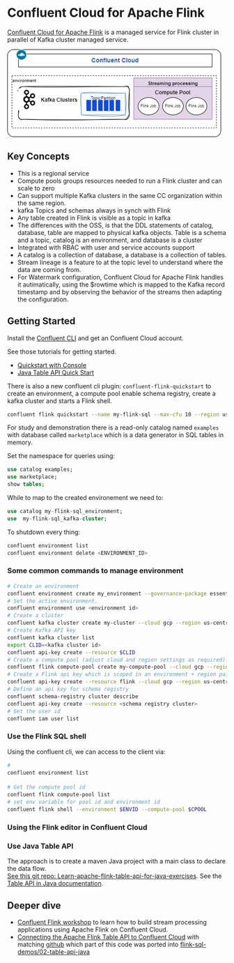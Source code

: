 # Confluent Cloud for Apache Flink

[Confluent Cloud for Apache Flink](https://docs.confluent.io/cloud/current/flink/overview.html) is a managed service for Flink cluster in parallel of Kafka cluster managed service.

![](./diagrams/ccloud-flink.drawio.png)

## Key Concepts

* This is a regional service
* Compute pools groups resources needed to run a Flink cluster and can scale to zero
* Can support multiple Kafka clusters in the same CC organization within the same region.
* kafka Topics and schemas always in synch with Flink
* Any table created in Flink is visible as a topic in kafka
* The differences with the OSS, is that the DDL statements of catalog, database, table are mapped to physical kafka objects. Table is a schema and a topic, catalog is an environment, and database is a cluster
* Integrated with RBAC with user and service accounts support
* A catalog is a collection of database, a database is a collection of tables.
* Stream lineage is a feature to at the topic level to understand where the data are coming from. 
* For Watermark configuration, Confluent Cloud for Apache Flink handles it autimatically, using the $rowtime which is mapped to the Kafka record timestamp and by observing the behavior of the streams then adapting the configuration.

## Getting Started

Install the [Confluent CLI](https://docs.confluent.io/confluent-cli/current/overview.html) and get an Confluent Cloud account. 

See those tutorials for getting started.

* [Quickstart with Console](https://docs.confluent.io/cloud/current/flink/get-started/quick-start-cloud-console.html)
* [Java Table API Quick Start](https://docs.confluent.io/cloud/current/flink/get-started/quick-start-java-table-api.html)

There is also a new confluent cli plugin: `confluent-flink-quickstart` to create an environment, a compute pool enable schema registry, create a kafka cluster and starts a Flink shell. 

```sh
confluent flink quickstart --name my-flink-sql --max-cfu 10 --region us-west-2 --cloud aws
```

For study and demonstration there is a read-only catalog named `examples` with database called `marketplace` which is a data generator in SQL tables in memory. 

Set the namespace for queries using:

```sql
use catalog examples;
use marketplace;
show tables;
```

While to map to the created environement we need to:

```sql
use catalog my-flink-sql_environment;
use  my-flink-sql_kafka-cluster;
```

To shutdown every thing:

```sh
confluent environment list
confluent environment delete <ENVIRONMENT_ID>
```

### Some common commands to manage environment

```sh
# Create an environment
confluent environment create my_environment --governance-package essentials
# Set the active environment.
confluent environment use <environment id>
# Create a cluster
confluent kafka cluster create my-cluster --cloud gcp --region us-central1 --type basic
# Create Kafka API key
confluent kafka cluster list
export CLID=<kafka cluster id>
confluent api-key create --resource $CLID
# Create a compute pool (adjust cloud and region settings as required).
confluent flink compute-pool create my-compute-pool --cloud gcp --region us-central1 --max-cfu 10
# Create a Flink api key which is scoped in an environment + region pair
confluent api-key create --resource flink --cloud gcp --region us-central1
# Define an api key for schema registry
confluent schema-registry cluster describe
confluent api-key create --resource <schema registry cluster>
# Get the user id
confluent iam user list
```

### Use the Flink SQL shell

Using the confluent cli, we can access to the client via:

```sh
#  
confluent environment list

# Get the compute pool id
confluent flink compute-pool list
# set env variable for pool id and environment id
confluent flink shell --environment $ENVID --compute-pool $CPOOL
```

### Using the Flink editor in Confluent Cloud

### Use Java Table API

The approach is to create a maven Java project with a main class to declare the data flow.  
[See this git repo: Learn-apache-flink-table-api-for-java-exercises](https://github.com/confluentinc/learn-apache-flink-table-api-for-java-exercises). See the [Table API in Java documentation](https://docs.confluent.io/cloud/current/flink/reference/table-api.html).


## Deeper dive

* [Confluent Flink workshop](https://github.com/confluentinc/commercial-workshops/tree/master/series-getting-started-with-cc/workshop-flink) to learn how to build stream processing applications using Apache Flink on Confluent Cloud.
* [Connecting the Apache Flink Table API to Confluent Cloud](https://developer.confluent.io/courses/flink-table-api-java/exercise-connecting-to-confluent-cloud/) with matching [github](https://github.com/confluentinc/learn-apache-flink-table-api-for-java-exercises) which part of this code was ported into [flink-sql-demos/02-table-api-java](https://github.com/jbcodeforce/flink-studies/tree/master/flink-sql-demos/02-table-api-java)